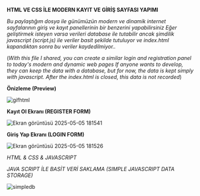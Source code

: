 **HTML VE CSS İLE MODERN KAYIT VE GİRİŞ SAYFASI YAPIMI**

*Bu paylaştığım dosya ile günümüzün modern ve dinamik internet sayfalarının giriş ve kayıt panellerinin bir benzerini yapabilirsiniz*
*Eğer geliştirmek isteyen varsa verileri database ile tutabilir ancak şimdilik javascript (script.js) ile veriler basit şekilde tutuluyor ve index.html kapandıktan sonra bu veriler kaydedilmiyor..*

(*With this file I shared, you can create a similar login and registration panel to today's modern and dynamic web pages*
*If anyone wants to develop, they can keep the data with a database, but for now, the data is kept simply with javascript. After the index.html is closed, this data is not recorded*)


**Önizleme (Preview)**





![gifhtml](https://github.com/user-attachments/assets/2174a949-4787-4a54-961f-7cc53f908938)


**Kayıt Ol Ekranı (REGISTER FORM)**


![Ekran görüntüsü 2025-05-05 181541](https://github.com/user-attachments/assets/164bd37c-aad6-4b5a-801d-668f7c9420bf)


**Giriş Yap Ekranı (LOGIN FORM)**


![Ekran görüntüsü 2025-05-05 181526](https://github.com/user-attachments/assets/5e7619ea-8a2d-4f76-830a-cab9275b73ba)


*HTML & CSS & JAVASCRIPT*

*JAVA SCRIPT İLE BASİT VERİ SAKLAMA (SIMPLE JAVASCRIPT DATA STORAGE)*


![simpledb](https://github.com/user-attachments/assets/dc64a43f-d525-47a6-9ee9-4efecf842285)

